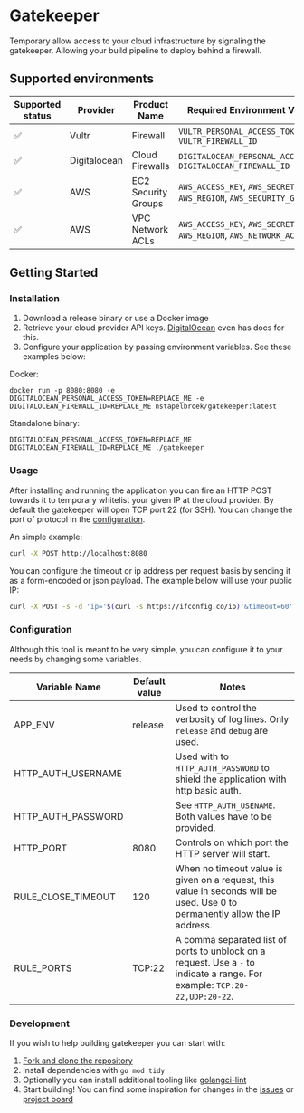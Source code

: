 # Gatekeeper

Temporary allow access to your cloud infrastructure by signaling the gatekeeper. Allowing your build pipeline to deploy behind a firewall.

## Supported environments

| Supported status | Provider | Product Name | Required Environment Variables |
|---    |---    |---    |---    |
| :white_check_mark: | Vultr | Firewall | `VULTR_PERSONAL_ACCESS_TOKEN`, `VULTR_FIREWALL_ID`|
| :white_check_mark: | Digitalocean | Cloud Firewalls | `DIGITALOCEAN_PERSONAL_ACCESS_TOKEN`, `DIGITALOCEAN_FIREWALL_ID` |
| :white_check_mark: | AWS | EC2 Security Groups | `AWS_ACCESS_KEY`, `AWS_SECRET_KEY`, `AWS_REGION`, `AWS_SECURITY_GROUP_ID` |
| :white_check_mark: | AWS | VPC Network ACLs | `AWS_ACCESS_KEY`, `AWS_SECRET_KEY`, `AWS_REGION`, `AWS_NETWORK_ACL_ID` |

## Getting Started

### Installation
1. Download a release binary or use a Docker image
1. Retrieve your cloud provider API keys. [DigitalOcean](https://www.digitalocean.com/docs/api/create-personal-access-token/) even has docs for this.
1. Configure your application by passing environment variables. See these examples below:

Docker:
```
docker run -p 8080:8080 -e DIGITALOCEAN_PERSONAL_ACCESS_TOKEN=REPLACE_ME -e DIGITALOCEAN_FIREWALL_ID=REPLACE_ME nstapelbroek/gatekeeper:latest
```

Standalone binary:
```
DIGITALOCEAN_PERSONAL_ACCESS_TOKEN=REPLACE_ME DIGITALOCEAN_FIREWALL_ID=REPLACE_ME ./gatekeeper
```

### Usage
After installing and running the application you can fire an HTTP POST towards it to temporary whitelist your given IP at the cloud provider.
By default the gatekeeper will open TCP port 22 (for SSH). You can change the port of protocol in the [configuration](#configuration).

An simple example:
```bash
curl -X POST http://localhost:8080
```

You can configure the timeout or ip address per request basis by sending it as a form-encoded or json payload. The example below will use your public IP:
```bash
curl -X POST -s -d 'ip='$(curl -s https://ifconfig.co/ip)'&timeout=60' http://localhost:8080
```

  
### Configuration

Although this tool is meant to be very simple, you can configure it to your needs by changing some variables. 

| Variable Name      | Default value | Notes |
|---	             |---	        |---    |
| APP_ENV            | release      | Used to control the verbosity of log lines. Only `release` and `debug` are used. |
| HTTP_AUTH_USERNAME |              | Used with to `HTTP_AUTH_PASSWORD` to shield the application with http basic auth. |
| HTTP_AUTH_PASSWORD |              | See `HTTP_AUTH_USENAME`. Both values have to be provided.                         |
| HTTP_PORT          | 8080         | Controls on which port the HTTP server will start.                                |
| RULE_CLOSE_TIMEOUT | 120          | When no timeout value is given on a request, this value in seconds will be used. Use 0 to permanently allow the IP address. |
| RULE_PORTS         | TCP:22       | A comma separated list of ports to unblock on a request. Use a `-` to indicate a range. For example: `TCP:20-22,UDP:20-22`. |


### Development
If you wish to help building gatekeeper you can start with:

1. [Fork and clone the repository](https://github.com/nstapelbroek/gatekeeper/fork)
1. Install dependencies with `go mod tidy`
1. Optionally you can install additional tooling like [golangci-lint](https://github.com/golangci/golangci-lint)
1. Start building! You can find some inspiration for changes in the [issues](https://github.com/nstapelbroek/gatekeeper/issue) or [project board](https://github.com/nstapelbroek/gatekeeper/projects)
